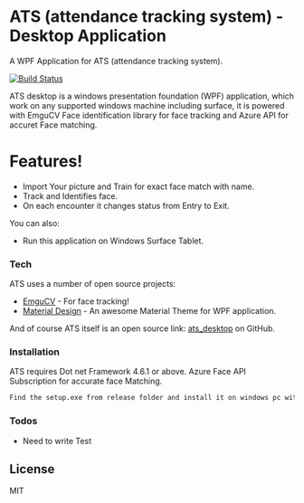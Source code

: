 # ATS (attendance tracking system) - Desktop Application

A WPF Application for ATS (attendance tracking system).

[![Build Status](https://res.cloudinary.com/dq3npvyjj/image/upload/v1586335386/passing_bnpp6y.svg)](https://github.com/anandmt/ats_desktop)

ATS desktop is a windows presentation foundation (WPF) application, which work on any supported windows machine including surface, it is powered with EmguCV Face identification library for face tracking and Azure API for accuret Face matching.


# Features!

  - Import Your picture and Train for exact face match with name.
  - Track and Identifies face.
  - On each encounter it changes status from Entry to Exit. 


You can also:
  - Run this application on Windows Surface Tablet.
  

### Tech

ATS uses a number of open source projects:

* [EmguCV](https://github.com/emgucv/emgucv) - For face tracking!
* [Material Design](https://github.com/MaterialDesignInXAML) - An awesome Material Theme for WPF application.

And of course ATS itself is an open source link: [ats_desktop](https://github.com/anandmt/ats_desktop)
 on GitHub.

### Installation

ATS requires Dot net Framework 4.6.1 or above.
Azure Face API Subscription for accurate face Matching.

```sh
Find the setup.exe from release folder and install it on windows pc with Dot net framework 4.6.1 orlater installed.
```
### Todos

 - Need to write Test

License
----

MIT

